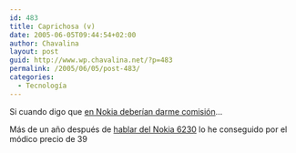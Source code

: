 ```yaml
---
id: 483
title: Caprichosa (v)
date: 2005-06-05T09:44:54+02:00
author: Chavalina
layout: post
guid: http://www.wp.chavalina.net/?p=483
permalink: /2005/06/05/post-483/
categories:
  - Tecnología
---
```

Si cuando digo que <a href="comentar.php?idpost=469&#038;q=nokia" target="_blank">en Nokia deber&iacute;an darme comisión</a>… 

Más de un a&ntilde;o después de <a href="http://www.chavalina.net/comentar.php?idpost=48&#038;q=6230" target="_blank">hablar del Nokia 6230</a> lo he conseguido por el módico precio de 39